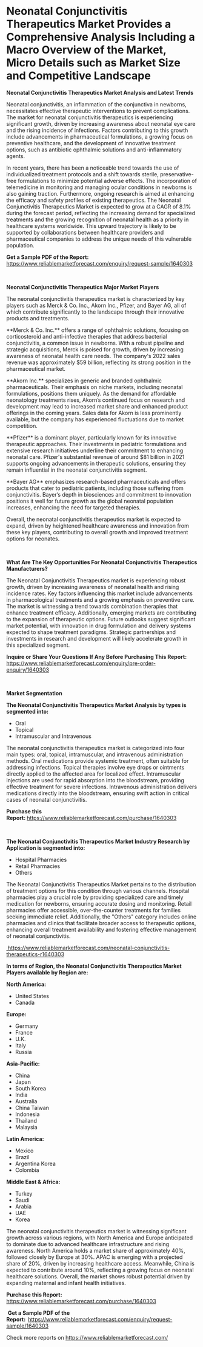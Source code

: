 <p><h1>Neonatal Conjunctivitis Therapeutics Market Provides a Comprehensive Analysis Including a Macro Overview of the Market, Micro Details such as Market Size and Competitive Landscape</h1></p><p><strong>Neonatal Conjunctivitis Therapeutics Market Analysis and Latest Trends</strong></p>
<p><p>Neonatal conjunctivitis, an inflammation of the conjunctiva in newborns, necessitates effective therapeutic interventions to prevent complications. The market for neonatal conjunctivitis therapeutics is experiencing significant growth, driven by increasing awareness about neonatal eye care and the rising incidence of infections. Factors contributing to this growth include advancements in pharmaceutical formulations, a growing focus on preventive healthcare, and the development of innovative treatment options, such as antibiotic ophthalmic solutions and anti-inflammatory agents.</p><p>In recent years, there has been a noticeable trend towards the use of individualized treatment protocols and a shift towards sterile, preservative-free formulations to minimize potential adverse effects. The incorporation of telemedicine in monitoring and managing ocular conditions in newborns is also gaining traction. Furthermore, ongoing research is aimed at enhancing the efficacy and safety profiles of existing therapeutics. The Neonatal Conjunctivitis Therapeutics Market is expected to grow at a CAGR of 8.1% during the forecast period, reflecting the increasing demand for specialized treatments and the growing recognition of neonatal health as a priority in healthcare systems worldwide. This upward trajectory is likely to be supported by collaborations between healthcare providers and pharmaceutical companies to address the unique needs of this vulnerable population.</p></p>
<p><strong>Get a Sample PDF of the Report:&nbsp;</strong> <a href="https://www.reliablemarketforecast.com/enquiry/request-sample/1640303?utm_campaign=2277&utm_medium=2&utm_source=Github&utm_content=ia&utm_term=09032025&utm_id=neonatal-conjunctivitis-therapeutics">https://www.reliablemarketforecast.com/enquiry/request-sample/1640303</a></p>
<p>&nbsp;</p>
<p><strong>Neonatal Conjunctivitis Therapeutics Major Market Players</strong></p>
<p><p>The neonatal conjunctivitis therapeutics market is characterized by key players such as Merck & Co. Inc., Akorn Inc., Pfizer, and Bayer AG, all of which contribute significantly to the landscape through their innovative products and treatments.</p><p>**Merck & Co. Inc.** offers a range of ophthalmic solutions, focusing on corticosteroid and anti-infective therapies that address bacterial conjunctivitis, a common issue in newborns. With a robust pipeline and strategic acquisitions, Merck is poised for growth, driven by increasing awareness of neonatal health care needs. The company's 2022 sales revenue was approximately $59 billion, reflecting its strong position in the pharmaceutical market.</p><p>**Akorn Inc.** specializes in generic and branded ophthalmic pharmaceuticals. Their emphasis on niche markets, including neonatal formulations, positions them uniquely. As the demand for affordable neonatology treatments rises, Akorn’s continued focus on research and development may lead to increased market share and enhanced product offerings in the coming years. Sales data for Akorn is less prominently available, but the company has experienced fluctuations due to market competition.</p><p>**Pfizer** is a dominant player, particularly known for its innovative therapeutic approaches. Their investments in pediatric formulations and extensive research initiatives underline their commitment to enhancing neonatal care. Pfizer's substantial revenue of around $81 billion in 2021 supports ongoing advancements in therapeutic solutions, ensuring they remain influential in the neonatal conjunctivitis segment.</p><p>**Bayer AG** emphasizes research-based pharmaceuticals and offers products that cater to pediatric patients, including those suffering from conjunctivitis. Bayer’s depth in biosciences and commitment to innovation positions it well for future growth as the global neonatal population increases, enhancing the need for targeted therapies.</p><p>Overall, the neonatal conjunctivitis therapeutics market is expected to expand, driven by heightened healthcare awareness and innovation from these key players, contributing to overall growth and improved treatment options for neonates.</p></p>
<p>&nbsp;</p>
<p><strong>What Are The Key Opportunities For Neonatal Conjunctivitis Therapeutics Manufacturers?</strong></p>
<p><p>The Neonatal Conjunctivitis Therapeutics market is experiencing robust growth, driven by increasing awareness of neonatal health and rising incidence rates. Key factors influencing this market include advancements in pharmacological treatments and a growing emphasis on preventive care. The market is witnessing a trend towards combination therapies that enhance treatment efficacy. Additionally, emerging markets are contributing to the expansion of therapeutic options. Future outlooks suggest significant market potential, with innovation in drug formulation and delivery systems expected to shape treatment paradigms. Strategic partnerships and investments in research and development will likely accelerate growth in this specialized segment.</p></p>
<p><strong>Inquire or Share Your Questions If Any Before Purchasing This Report:</strong> <a href="https://www.reliablemarketforecast.com/enquiry/pre-order-enquiry/1640303?utm_campaign=2277&utm_medium=2&utm_source=Github&utm_content=ia&utm_term=09032025&utm_id=neonatal-conjunctivitis-therapeutics">https://www.reliablemarketforecast.com/enquiry/pre-order-enquiry/1640303</a></p>
<p>&nbsp;</p>
<p><strong>Market Segmentation</strong></p>
<p><strong>The Neonatal Conjunctivitis Therapeutics Market Analysis by types is segmented into:</strong></p>
<p><ul><li>Oral</li><li>Topical</li><li>Intramuscular and Intravenous</li></ul></p>
<p><p>The neonatal conjunctivitis therapeutics market is categorized into four main types: oral, topical, intramuscular, and intravenous administration methods. Oral medications provide systemic treatment, often suitable for addressing infections. Topical therapies involve eye drops or ointments directly applied to the affected area for localized effect. Intramuscular injections are used for rapid absorption into the bloodstream, providing effective treatment for severe infections. Intravenous administration delivers medications directly into the bloodstream, ensuring swift action in critical cases of neonatal conjunctivitis.</p></p>
<p><strong>Purchase this Report:&nbsp;</strong><a href="https://www.reliablemarketforecast.com/purchase/1640303?utm_campaign=2277&utm_medium=2&utm_source=Github&utm_content=ia&utm_term=09032025&utm_id=neonatal-conjunctivitis-therapeutics">https://www.reliablemarketforecast.com/purchase/1640303</a></p>
<p>&nbsp;</p>
<p><strong>The Neonatal Conjunctivitis Therapeutics Market Industry Research by Application is segmented into:</strong></p>
<p><ul><li>Hospital Pharmacies</li><li>Retail Pharmacies</li><li>Others</li></ul></p>
<p><p>The Neonatal Conjunctivitis Therapeutics Market pertains to the distribution of treatment options for this condition through various channels. Hospital pharmacies play a crucial role by providing specialized care and timely medication for newborns, ensuring accurate dosing and monitoring. Retail pharmacies offer accessible, over-the-counter treatments for families seeking immediate relief. Additionally, the "Others" category includes online pharmacies and clinics that facilitate broader access to therapeutic options, enhancing overall treatment availability and fostering effective management of neonatal conjunctivitis.</p></p>
<p><a href="https://www.reliablemarketforecast.com/neonatal-conjunctivitis-therapeutics-r1640303?utm_campaign=2277&utm_medium=2&utm_source=Github&utm_content=ia&utm_term=09032025&utm_id=neonatal-conjunctivitis-therapeutics">&nbsp;https://www.reliablemarketforecast.com/neonatal-conjunctivitis-therapeutics-r1640303</a></p>
<p><strong>In terms of Region, the Neonatal Conjunctivitis Therapeutics Market Players available by Region are:</strong></p>
<p>
    <p> <strong> North America: </strong>
        <ul>
            <li>United States</li>
            <li>Canada</li>
        </ul>
        </p> 
    <p> <strong> Europe: </strong>
        <ul>
            <li>Germany</li>
            <li>France</li>
            <li>U.K.</li>
            <li>Italy</li>
            <li>Russia</li>
        </ul>
        </p> 
    <p> <strong> Asia-Pacific: </strong>
        <ul>
            <li>China</li>
            <li>Japan</li>
            <li>South Korea</li>
            <li>India</li>
            <li>Australia</li>
            <li>China Taiwan</li>
            <li>Indonesia</li>
            <li>Thailand</li>
            <li>Malaysia</li>
        </ul>
        </p> 
    <p> <strong> Latin America: </strong>
        <ul>
            <li>Mexico</li>
            <li>Brazil</li>
            <li>Argentina Korea</li>
            <li>Colombia</li>
        </ul>
        </p> 
    <p> <strong> Middle East & Africa: </strong>
        <ul>
            <li>Turkey</li>
            <li>Saudi</li>
            <li>Arabia</li>
            <li>UAE</li>
            <li>Korea</li>
        </ul>
    </p>
    </p>
<p><p>The neonatal conjunctivitis therapeutics market is witnessing significant growth across various regions, with North America and Europe anticipated to dominate due to advanced healthcare infrastructure and rising awareness. North America holds a market share of approximately 40%, followed closely by Europe at 30%. APAC is emerging with a projected share of 20%, driven by increasing healthcare access. Meanwhile, China is expected to contribute around 10%, reflecting a growing focus on neonatal healthcare solutions. Overall, the market shows robust potential driven by expanding maternal and infant health initiatives.</p></p>
<p><strong>Purchase this Report: </strong><a href="https://www.reliablemarketforecast.com/purchase/1640303?utm_campaign=2277&utm_medium=2&utm_source=Github&utm_content=ia&utm_term=09032025&utm_id=neonatal-conjunctivitis-therapeutics">https://www.reliablemarketforecast.com/purchase/1640303</a></p>
<p>&nbsp;<strong>Get a Sample PDF of the Report:&nbsp;&nbsp;</strong><a href="https://www.reliablemarketforecast.com/enquiry/request-sample/1640303?utm_campaign=2277&utm_medium=2&utm_source=Github&utm_content=ia&utm_term=09032025&utm_id=neonatal-conjunctivitis-therapeutics">https://www.reliablemarketforecast.com/enquiry/request-sample/1640303</a></p>
<p><strong></strong></p>
<p>Check more reports on <a href="https://www.reliablemarketforecast.com/?utm_campaign=2277&utm_medium=2&utm_source=Github&utm_content=ia&utm_term=09032025&utm_id=neonatal-conjunctivitis-therapeutics">https://www.reliablemarketforecast.com/</a></p>